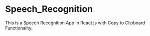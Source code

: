 # Speech_Recognition
This is a Speech Recognition App in React.js with Copy to Clipboard Functionality.
